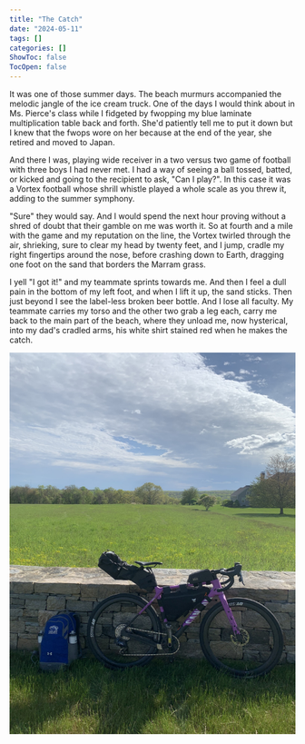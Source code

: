 ```yaml
---
title: "The Catch"
date: "2024-05-11"
tags: []
categories: []
ShowToc: false
TocOpen: false
---
```


It was one of those summer days. The beach murmurs accompanied the melodic jangle of the ice cream truck. One of the days I would think about in Ms. Pierce's class while I fidgeted by fwopping my blue laminate multiplication table back and forth. She'd patiently tell me to put it down but I knew that the fwops wore on her because at the end of the year, she retired and moved to Japan.

And there I was, playing wide receiver in a two versus two game of football with three boys I had never met. I had a way of seeing a ball tossed, batted, or kicked and going to the recipient to ask, "Can I play?". In this case it was a Vortex football whose shrill whistle played a whole scale as you threw it, adding to the summer symphony.

"Sure" they would say. And I would spend the next hour proving without a shred of doubt that their gamble on me was worth it. So at fourth and a mile with the game and my reputation on the line, the Vortex twirled through the air, shrieking, sure to clear my head by twenty feet, and I jump, cradle my right fingertips around the nose, before crashing down to Earth, dragging one foot on the sand that borders the Marram grass.

I yell "I got it!" and my teammate sprints towards me. And then I feel a dull pain in the bottom of my left foot, and when I lift it up, the sand sticks. Then just beyond I see the label-less broken beer bottle. And I lose all faculty. My teammate carries my torso and the other two grab a leg each, carry me back to the main part of the beach, where they unload me, now hysterical, into my dad's cradled arms, his white shirt stained red when he makes the catch.

![daily_photo](../../05092024.jpeg)